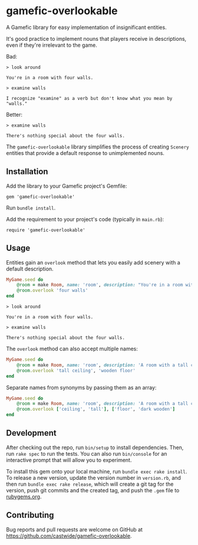 # gamefic-overlookable

A Gamefic library for easy implementation of insignificant entities.

It's good practice to implement nouns that players receive in descriptions, even if they're irrelevant to the game.

Bad:

    > look around

    You're in a room with four walls.

    > examine walls

    I recognize "examine" as a verb but don't know what you mean by "walls."

Better:

    > examine walls

    There's nothing special about the four walls.

The `gamefic-overlookable` library simplifies the process of creating `Scenery` entities that provide a default response to unimplemented nouns.

## Installation

Add the library to your Gamefic project's Gemfile:

```
gem 'gamefic-overlookable'
```

Run `bundle install`.

Add the requirement to your project's code (typically in `main.rb`):

```
require 'gamefic-overlookable'
```

## Usage

Entities gain an `overlook` method that lets you easily add scenery with a default description.

```ruby
MyGame.seed do
    @room = make Room, name: 'room', description: "You're in a room with four walls."
    @room.overlook 'four walls'
end
```

    > look around

    You're in a room with four walls.

    > examine walls

    There's nothing special about the four walls.

The `overlook` method can also accept multiple names:

```ruby
MyGame.seed do
    @room = make Room, name: 'room', description: 'A room with a tall ceiling and a wooden floor.'
    @room.overlook 'tall ceiling', 'wooden floor'
end
```

Separate names from synonyms by passing them as an array:

```ruby
MyGame.seed do
    @room = make Room, name: 'room', description: 'A room with a tall ceiling and a dark wooden floor.'
    @room.overlook ['ceiling', 'tall'], ['floor', 'dark wooden']
end
```

## Development

After checking out the repo, run `bin/setup` to install dependencies. Then, run `rake spec` to run the tests. You can also run `bin/console` for an interactive prompt that will allow you to experiment.

To install this gem onto your local machine, run `bundle exec rake install`. To release a new version, update the version number in `version.rb`, and then run `bundle exec rake release`, which will create a git tag for the version, push git commits and the created tag, and push the `.gem` file to [rubygems.org](https://rubygems.org).

## Contributing

Bug reports and pull requests are welcome on GitHub at https://github.com/castwide/gamefic-overlookable.
